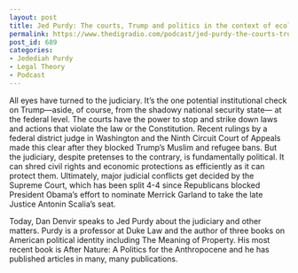 ```yaml
---
layout: post
title: Jed Purdy: The courts, Trump and politics in the context of ecological crisis
permalink: https://www.thedigradio.com/podcast/jed-purdy-the-courts-trump-and-politics-in-the-context-of-ecological-crisis/index.html
post_id: 689
categories: 
- Jedediah Purdy
- Legal Theory
- Podcast
---
```


All eyes have turned to the judiciary. It’s the one potential institutional check on Trump—aside, of course, from the shadowy national security state— at the federal level. The courts have the power to stop and strike down laws and actions that violate the law or the Constitution. Recent rulings by a federal district judge in Washington and the Ninth Circuit Court of Appeals made this clear after they blocked Trump’s Muslim and refugee bans. But the judiciary, despite pretenses to the contrary, is fundamentally political. It can shred civil rights and economic protections as efficiently as it can protect them. Ultimately, major judicial conflicts get decided by the Supreme Court, which has been split 4-4 since Republicans blocked President Obama’s effort to nominate Merrick Garland to take the late Justice Antonin Scalia’s seat.
 
Today, Dan Denvir speaks to Jed Purdy about the judiciary and other matters. Purdy is a professor at Duke Law and the author of three books on American political identity including The Meaning of Property. His most recent book is After Nature: A Politics for the Anthropocene and he has published articles in many, many publications.